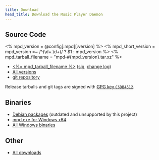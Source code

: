 ```yaml
---
title: Download
head_title: Download the Music Player Daemon
---
```


## Source Code

<% mpd_version = @config[:mpd][:version] %>
<% mpd_short_version = mpd_version =~ /^(\d+\.\d+)/ ? $1 : mpd_version %>
<% mpd_tarball_filename = "mpd-#{mpd_version}.tar.xz" %>

- [<%= mpd_tarball_filename %>](/download/mpd/<%=mpd_short_version%>/<%=mpd_tarball_filename%>)
  ([sig](/download/mpd/<%=mpd_short_version%>/<%=mpd_tarball_filename%>.sig),
  [change log](https://raw.githubusercontent.com/MusicPlayerDaemon/MPD/v<%=mpd_version%>/NEWS))
- [All versions](/download/mpd/)
- [git repository](https://github.com/MusicPlayerDaemon/MPD)

Release tarballs and git tags are signed with
[GPG key `C6DB4512`](http://pgp.mit.edu:11371/pks/lookup?op=get&search=0x236E8A58C6DB4512).

## Binaries

- [Debian packages](http://packages.debian.org/mpd)
  (outdated and unsupported by this project)
- [mpd.exe for Windows x64](/download/win32/<%=mpd_version%>/mpd.exe)
- [All Windows binaries](/download/win32/)

## Other

- [All downloads](/download/)
